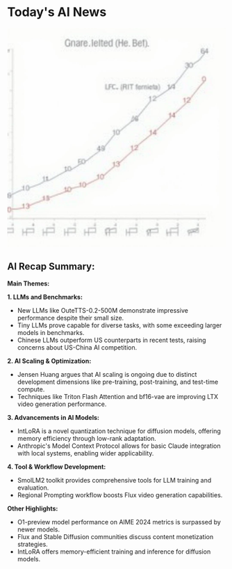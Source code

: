 
# Today's AI News

![Todays Image](pictures/20241126_101354.png)

## AI Recap Summary:

**Main Themes:**

**1. LLMs and Benchmarks:**

- New LLMs like OuteTTS-0.2-500M demonstrate impressive performance despite their small size.
- Tiny LLMs prove capable for diverse tasks, with some exceeding larger models in benchmarks.
- Chinese LLMs outperform US counterparts in recent tests, raising concerns about US-China AI competition.

**2. AI Scaling & Optimization:**

- Jensen Huang argues that AI scaling is ongoing due to distinct development dimensions like pre-training, post-training, and test-time compute.
- Techniques like Triton Flash Attention and bf16-vae are improving LTX video generation performance.

**3. Advancements in AI Models:**

- IntLoRA is a novel quantization technique for diffusion models, offering memory efficiency through low-rank adaptation.
- Anthropic's Model Context Protocol allows for basic Claude integration with local systems, enabling wider applicability.

**4. Tool & Workflow Development:**

- SmolLM2 toolkit provides comprehensive tools for LLM training and evaluation.
- Regional Prompting workflow boosts Flux video generation capabilities.

**Other Highlights:**

- O1-preview model performance on AIME 2024 metrics is surpassed by newer models.
- Flux and Stable Diffusion communities discuss content monetization strategies.
- IntLoRA offers memory-efficient training and inference for diffusion models.
